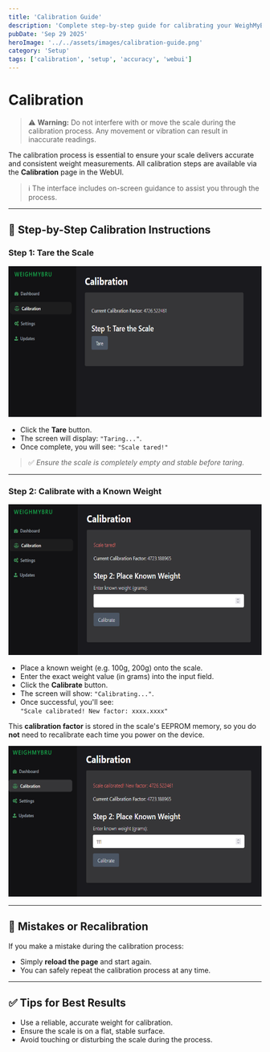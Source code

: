 ```yaml
---
title: 'Calibration Guide'
description: 'Complete step-by-step guide for calibrating your WeighMyBru scale for accurate measurements.'
pubDate: 'Sep 29 2025'
heroImage: '../../assets/images/calibration-guide.png'
category: 'Setup'
tags: ['calibration', 'setup', 'accuracy', 'webui']
---
```


# Calibration

> ⚠️ **Warning:** Do not interfere with or move the scale during the calibration process. Any movement or vibration can result in inaccurate readings.

The calibration process is essential to ensure your scale delivers accurate and consistent weight measurements. All calibration steps are available via the **Calibration** page in the WebUI.

> ℹ️ The interface includes on-screen guidance to assist you through the process.

---

## 🧭 Step-by-Step Calibration Instructions

### **Step 1: Tare the Scale**
<img src="../../assets/images/calibration1.png" alt="WebUI Tare Process" width="600" height="300"><br>
- Click the **Tare** button.
- The screen will display: `"Taring..."`.
- Once complete, you will see: `"Scale tared!"`

> ✅ *Ensure the scale is completely empty and stable before taring.*

---

### **Step 2: Calibrate with a Known Weight**
<img src="../../assets/images/calibration2.png" alt="WebUI Calibration Process" width="600" height="300"><br>
- Place a known weight (e.g. 100g, 200g) onto the scale.
- Enter the exact weight value (in grams) into the input field.
- Click the **Calibrate** button.
- The screen will show: `"Calibrating..."`.
- Once successful, you'll see:  
  `"Scale calibrated! New factor: xxxx.xxxx"`

This **calibration factor** is stored in the scale's EEPROM memory, so you do **not** need to recalibrate each time you power on the device.

<img src="../../assets/images/calibration3.png" alt="WebUI Calibration Complete" width="600" height="300"><br>

---

## 🔄 Mistakes or Recalibration
If you make a mistake during the calibration process:
- Simply **reload the page** and start again.
- You can safely repeat the calibration process at any time.

---

## ✅ Tips for Best Results
- Use a reliable, accurate weight for calibration.
- Ensure the scale is on a flat, stable surface.
- Avoid touching or disturbing the scale during the process.